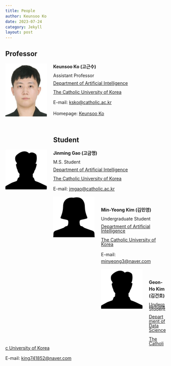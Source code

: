 ```yaml
---
title: People
author: Keunsoo Ko
date: 2023-07-24
category: Jekyll
layout: post
---
```



## Professor
<div style="width:150px; height:230px; float:left;">
<img src="https://raw.githubusercontent.com/imlab-cuk/imlab-cuk.github.io/main/images/keunsoo.jpg" width="130" >
</div>
<p style="line-height: 1.5;"><b>Keunsoo Ko (고근수)</b></p>
<p style="line-height: 0.5;">Assistant Professor</p>
<p style="line-height: 1;"><a href="https://cukai.catholic.ac.kr/cukai/index.html">Department of Artificial Intelligence</a></p>
<p style="line-height: 1;"><a href="https://www.catholic.ac.kr/index.do">The Catholic University of Korea</a></p>
<p style="line-height: 1.5;">E-mail: <a href="mailto:ksko@catholic.ac.kr">ksko@catholic.ac.kr</a></p>
<p style="line-height: 1.5;">Homepage: <a href="https://keunsoo-ko.github.io/cv">Keunsoo Ko</a></p>

&nbsp;

## Student
<div style="width:150px; height:230px; float:left;">
<img src="https://raw.githubusercontent.com/imlab-cuk/imlab-cuk.github.io/main/images/empty_man.png" width="130" >
</div>
<p style="line-height: 1.5;"><b>Jinming Gao (고금명)</b></p>
<p style="line-height: 0.5;">M.S. Student</p>
<p style="line-height: 1;"><a href="https://cukai.catholic.ac.kr/cukai/index.html">Department of Artificial Intelligence</a></p>
<p style="line-height: 1;"><a href="https://www.catholic.ac.kr/index.do">The Catholic University of Korea</a></p>
<p style="line-height: 1.5;">E-mail: <a href="mailto:ksko@catholic.ac.kr">jmgao@catholic.ac.kr</a></p>
&nbsp;
<div style="width:150px; height:230px; float:left;">
<img src="https://raw.githubusercontent.com/imlab-cuk/imlab-cuk.github.io/main/images/empty_woman.png" width="130" >
</div>
<p style="line-height: 1.5;"><b>Min-Yeong Kim (김민영)</b></p>
<p style="line-height: 0.5;">Undergraduate Student</p>
<p style="line-height: 1;"><a href="https://cukai.catholic.ac.kr/cukai/index.html">Department of Artificial Intelligence</a></p>
<p style="line-height: 1;"><a href="https://www.catholic.ac.kr/index.do">The Catholic University of Korea</a></p>
<p style="line-height: 1.5;">E-mail: <a href="mailto:ksko@catholic.ac.kr">minyeong3@naver.com</a></p>
&nbsp;
<div style="width:150px; height:230px; float:left;">
<img src="https://raw.githubusercontent.com/imlab-cuk/imlab-cuk.github.io/main/images/empty_man.png" width="130" >
</div>
<p style="line-height: 1.5;"><b>Geon-Ho Kim (김건호)</b></p>
<p style="line-height: 0.5;">Undergraduate Student</p>
<p style="line-height: 1;"><a href="https://cukai.catholic.ac.kr/cukai/index.html">Department of Data Science</a></p>
<p style="line-height: 1;"><a href="https://www.catholic.ac.kr/index.do">The Catholic University of Korea</a></p>
<p style="line-height: 1.5;">E-mail: <a href="mailto:ksko@catholic.ac.kr">king741852@naver.com</a></p>
